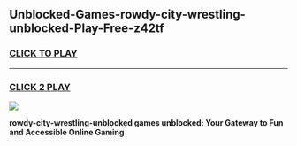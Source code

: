 
## Unblocked-Games-rowdy-city-wrestling-unblocked-Play-Free-z42tf
<h3>
<a href="https://premium76.site?title=rowdy-city-wrestling-unblocked&ref=12A">CLICK TO PLAY</a></h3>
<hr>

<h3>
<a href="https://premium76.site?title=rowdy-city-wrestling-unblocked&ref=12A">CLICK 2 PLAY</a>
  
</h3>

<a href="https://premium76.site?title=rowdy-city-wrestling-unblocked&ref=12A"><img src="https://clearcache.store/games.png"></a>


**rowdy-city-wrestling-unblocked games unblocked: Your Gateway to Fun and Accessible Online Gaming**
